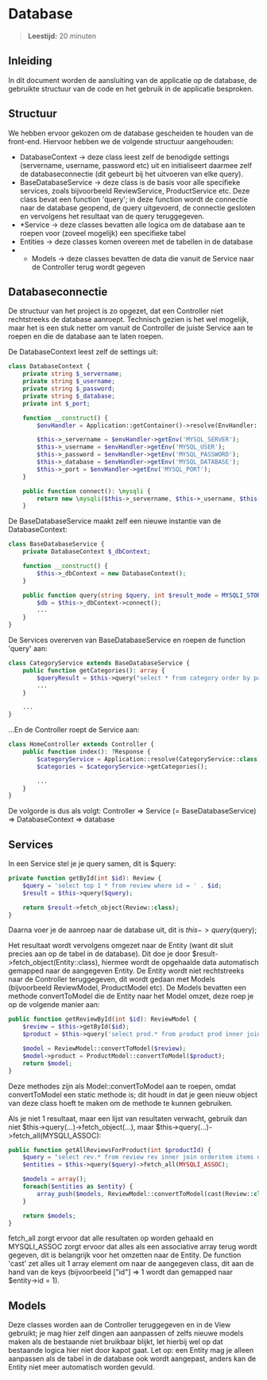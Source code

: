 # Database

> **Leestijd:** 20 minuten

## Inleiding
In dit document worden de aansluiting van de applicatie op de database, de gebruikte structuur van de code en het gebruik in de applicatie besproken.

## Structuur
We hebben ervoor gekozen om de database gescheiden te houden van de front-end. Hiervoor hebben we de volgende structuur aangehouden:
- DatabaseContext -> deze class leest zelf de benodigde settings (servername, username, password etc) uit en initialiseert daarmee zelf de databaseconnectie (dit gebeurt bij het uitvoeren van elke query).
- BaseDatabaseService -> deze class is de basis voor alle specifieke services, zoals bijvoorbeeld ReviewService, ProductService etc. Deze class bevat een function 'query'; in deze function wordt de connectie naar de database geopend, de query uitgevoerd, de connectie gesloten en vervolgens het resultaat van de query teruggegeven.
- *Service -> deze classes bevatten alle logica om de database aan te roepen voor (zoveel mogelijk) een specifieke tabel
- Entities -> deze classes komen overeen met de tabellen in de database
- - Models -> deze classes bevatten de data die vanuit de Service naar de Controller terug wordt gegeven

## Databaseconnectie
De structuur van het project is zo opgezet, dat een Controller niet rechtstreeks de database aanroept. Technisch gezien is het wel mogelijk, maar het is een stuk netter om vanuit de Controller de juiste Service aan te roepen en die de database aan te laten roepen.

De DatabaseContext leest zelf de settings uit:
```PHP
class DatabaseContext {
    private string $_servername;
    private string $_username;
    private string $_password;
    private string $_database;
    private int $_port;

    function __construct() {
        $envHandler = Application::getContainer()->resolve(EnvHandler::class);

        $this->_servername = $envHandler->getEnv('MYSQL_SERVER');
        $this->_username = $envHandler->getEnv('MYSQL_USER');
        $this->_password = $envHandler->getEnv('MYSQL_PASSWORD');
        $this->_database = $envHandler->getEnv('MYSQL_DATABASE');
        $this->_port = $envHandler->getEnv('MYSQL_PORT');
    }

    public function connect(): \mysqli {
        return new \mysqli($this->_servername, $this->_username, $this->_password, $this->_database, $this->_port);
    }
```
De BaseDatabaseService maakt zelf een nieuwe instantie van de DatabaseContext:
```PHP
class BaseDatabaseService {
    private DatabaseContext $_dbContext;

    function __construct() {
        $this->_dbContext = new DatabaseContext();
    }

    public function query(string $query, int $result_mode = MYSQLI_STORE_RESULT): \mysqli_result|bool {
        $db = $this->_dbContext->connect();
        ...
    }
}
```
De Services overerven van BaseDatabaseService en roepen de function 'query' aan:
```PHP
class CategoryService extends BaseDatabaseService {
    public function getCategories(): array {
        $queryResult = $this->query("select * from category order by parentId")->fetch_all(MYSQLI_ASSOC);
        ...
    }

    ...
}
```
...En de Controller roept de Service aan:
```PHP
class HomeController extends Controller {
    public function index(): ?Response {
        $categoryService = Application::resolve(CategoryService::class);
        $categories = $categoryService->getCategories();

        ...
    }
}
```

De volgorde is dus als volgt: Controller => Service (= BaseDatabaseService) => DatabaseContext => database
## Services
In een Service stel je je query samen, dit is $query:
```PHP
private function getById(int $id): Review {
    $query = 'select top 1 * from review where id = ' . $id;
    $result = $this->query($query);

    return $result->fetch_object(Review::class);
}
```
Daarna voer je de aanroep naar de database uit, dit is $this->query($query);

Het resultaat wordt vervolgens omgezet naar de Entity (want dit sluit precies aan op de tabel in de database). Dit doe je door $result->fetch_object(Entity::class), hiermee wordt de opgehaalde data automatisch gemapped naar de aangegeven Entity.
De Entity wordt niet rechtstreeks naar de Controller teruggegeven, dit wordt gedaan met Models (bijvoorbeeld ReviewModel, ProductModel etc).
De Models bevatten een methode convertToModel die de Entity naar het Model omzet, deze roep je op de volgende manier aan:
```PHP
public function getReviewById(int $id): ReviewModel {
    $review = $this->getById($id);
    $product = $this->query('select prod.* from product prod inner join orderitem items on prod.id = items.productId where items.id = ' . $review->orderItemId . ' limit 1')->fetch_object(Product::class);

    $model = ReviewModel::convertToModel($review);
    $model->product = ProductModel::convertToModel($product);
    return $model;
}
```
Deze methodes zijn als Model::convertToModel aan te roepen, omdat convertToModel een static methode is; dit houdt in dat je geen nieuw object van deze class hoeft te maken om de methode te kunnen gebruiken.

Als je niet 1 resultaat, maar een lijst van resultaten verwacht, gebruik dan niet $this->query(...)->fetch_object(...), maar $this->query(...)->fetch_all(MYSQLI_ASSOC):
```PHP
public function getAllReviewsForProduct(int $productId) {
    $query = "select rev.* from review rev inner join orderitem items on items.Id = rev.orderItemId where items.productId = " . $productId;
    $entities = $this->query($query)->fetch_all(MYSQLI_ASSOC);

    $models = array();
    foreach($entities as $entity) {
        array_push($models, ReviewModel::convertToModel(cast(Review::class, $entity)));
    }

    return $models;
}
```
fetch_all zorgt ervoor dat alle resultaten op worden gehaald en MYSQLI_ASSOC zorgt ervoor dat alles als een associative array terug wordt gegeven, dit is belangrijk voor het omzetten naar de Entity. De function 'cast' zet alles uit 1 array element om naar de aangegeven class, dit aan de hand van de keys (bijvoorbeeld ["id"] => 1 wordt dan gemapped naar $entity->id = 1).

## Models
Deze classes worden aan de Controller teruggegeven en in de View gebruikt; je mag hier zelf dingen aan aanpassen of zelfs nieuwe models maken als de bestaande niet bruikbaar blijkt, let hierbij wel op dat bestaande logica hier niet door kapot gaat.
Let op: een Entity mag je alleen aanpassen als de tabel in de database ook wordt aangepast, anders kan de Entity niet meer automatisch worden gevuld.

